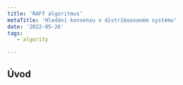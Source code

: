 ```yaml
---
title: 'RAFT algoritmus'
metaTitle: 'Hledání konsenzu v distribuovaném systému'
date: '2022-05-26'
tags:
   - algority

---
```


## Úvod
